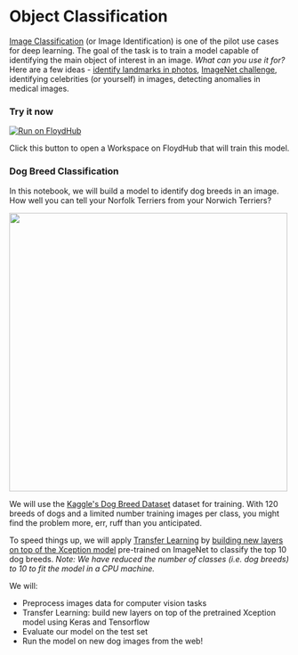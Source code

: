 # Object Classification

[Image Classification](https://en.wikipedia.org/wiki/Computer_vision#Recognition) (or Image Identification) is one of the pilot use cases for deep learning. The goal of the task is to train a model capable of identifying the main object of interest in an image. *What can you use it for?* Here are a few ideas - [identify landmarks in photos](https://ai.googleblog.com/2018/03/google-landmarks-new-dataset-and.html), [ImageNet challenge](http://www.image-net.org/challenges/LSVRC/), identifying celebrities (or yourself) in images, detecting anomalies in medical images.

### Try it now

[![Run on FloydHub](https://static.floydhub.com/button/button.svg)](https://floydhub.com/run?template=https://github.com/floydhub/image-classification-template)

Click this button to open a Workspace on FloydHub that will train this model.

### Dog Breed Classification

In this notebook, we will build a model to identify dog breeds in an image. How well you can tell your Norfolk Terriers from your Norwich Terriers? 

<img src="https://raw.githubusercontent.com/floydhub/image-classification-template/master/images/classification.png" width="500" height="500" align="center"/>

We will use the [Kaggle's Dog Breed Dataset](https://www.kaggle.com/c/dog-breed-identification) dataset for training. With 120 breeds of dogs and a limited number training images per class, you might find the problem more, err, ruff than you anticipated. 

To speed things up, we will apply [Transfer Learning](https://cs231n.github.io/transfer-learning/) by [building new layers on top of the Xception model]( https://www.depends-on-the-definition.com/transfer-learning-for-dog-breed-identification/mode) pre-trained on ImageNet to classify the top 10 dog breeds. *Note: We have reduced the number of classes (i.e. dog breeds) to 10 to fit the model in a CPU machine.*

We will:
- Preprocess images data for computer vision tasks
- Transfer Learning: build new layers on top of the pretrained Xception model using Keras and Tensorflow
- Evaluate our model on the test set
- Run the model on new dog images from the web!
